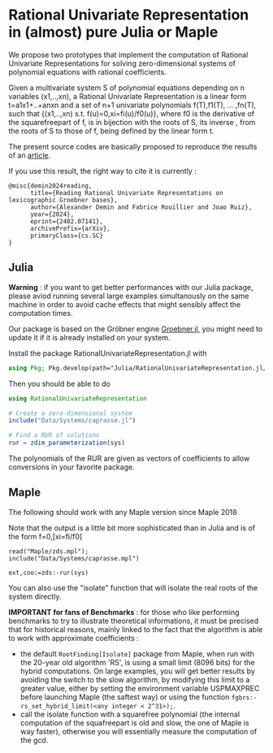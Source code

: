 # Rational Univariate Representation in (almost) pure Julia or Maple

We propose two prototypes that implement the computation of Rational Univariate Representations for solving zero-dimensional systems of polynomial equations with rational coefficients.

Given a multivariate system S of polynomial equations depending on n variables (x1,..,xn), a Rational Univariate Representation is a linear form t=a1x1+..+anxn and a set of n+1 univariate polynomials f(T),f1(T), ... ,fn(T), such that {(x1,..,xn) s.t. f(u)=0,xi=fi(u)/f0(u)}, where f0 is the derivative of the squarefreepart of f, is in bijection with the roots of S, its inverse , from the roots of S to those of f, being defined by the linear form t.

The present source codes are basically proposed to reproduce the results of an [article](https://arxiv.org/abs/2402.07141).

If you use this result, the right way to cite it is currently :

````
@misc{demin2024reading,
      title={Reading Rational Univariate Representations on lexicographic Groebner bases}, 
      author={Alexander Demin and Fabrice Rouillier and Joao Ruiz},
      year={2024},
      eprint={2402.07141},
      archivePrefix={arXiv},
      primaryClass={cs.SC}
}
````

## Julia 

**Warning** : if you want to get better performances with our Julia package, please aviod running several large examples simultanously on the same machine in order to avoid cache effects that might sensibly affect the computation times.

Our package is based on the Gröbner engine [Groebner.jl](https://github.com/sumiya11/Groebner.jl), you might need to update it if it is already installed on your system.

Install the package RationalUnivariateRepresentation.jl with

```julia
using Pkg; Pkg.develop(path="Julia/RationalUnivariateRepresentation.jl/")
```

<!-- Please first get a fresh version of the [development version of Groebner.jl package](https://github.com/sumiya11/Groebner.jl) -->

<!-- **Warning : the package does not pre-compile anything so that the first run might be slow.** -->

Then you should be able to do

```julia
using RationalUnivariateRepresentation

# Create a zero-dimensional system
include("Data/Systems/caprasse.jl")

# Find a RUR of solutions
rur = zdim_parameterization(sys)
```
The polynomials of the RUR are given as vectors of coefficients to allow conversions in your favorite package.

## Maple

The following should work with any Maple version since Maple 2018

Note that the output is a little bit more sophisticated than in Julia and is of the form f=0,[xi=fi/f0]

```
read("Maple/zds.mpl");
include("Data/Systems/caprasse.mpl")

ext,coo:=zds:-rur(sys)
```

You can also use the "isolate" function that will isolate the real roots of the system directly.

**IMPORTANT for fans of Benchmarks** : for those who like performing benchmarks to try to illustrate theoretical informations, it must be precised that for historical reasons, mainly linked to the fact that the algorithm is able to work with approximate coefficients :  
- the default `RootFinding[Isolate]` package from Maple, when run with the 20-year old algorithm 'RS', is using a small limit (8096 bits) for the hybrid  computations. On large examples, you will get better results by avoiding the switch to the slow algorithm, by modifying this limit to a greater value, either by setting the environment variable USPMAXPREC before launching Maple (the saftest way) or using the function `fgbrs:-rs_set_hybrid_limit(<any integer < 2^31>);`.
- call the isolate function with a squarefree polynomial (the internal computation of the squafreepart is old and slow, the one of Maple is way faster), otherwise you will essentially measure the computation of the gcd.

